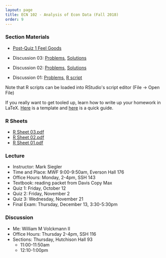 ```yaml
---
layout: page
title: ECN 102 - Analysis of Econ Data (Fall 2018)
order: 9
---
```



### Section Materials
* [Post-Quiz 1 Feel Goods](https://youtu.be/_reps5BBHTs)

* Discussion 03: [Problems](Discussion-03.pdf), [Solutions](Discussion-03-ans.pdf)
* Discussion 02: [Problems](Discussion-02.pdf), [Solutions](Discussion-02-ans.pdf)
* Discussion 01: [Problems](Discussion-01.pdf), [R script](discussion-01.R)

Note that R scripts can be loaded into RStudio's script editor (File -> Open File)

If you really want to get tooled up, learn how to write up your homework in LaTeX.
[Here](https://www.overleaf.com/read/ntswjnmttfjs) is a template and
[here](http://www.wimivo.com/misc/latex/) is a quick guide.

### R Sheets
* [R Sheet 03.pdf](Rsheet-03.pdf)
* [R Sheet 02.pdf](Rsheet-02.pdf)
* [R Sheet 01.pdf](Rsheet-01.pdf)

### Lecture
* Instructor: Mark Siegler
* Time and Place: MWF 9:00-9:50am, Everson Hall 176
* Office Hours: Monday, 2-4pm, SSH 143
* Textbook: reading packet from Davis Copy Max
* Quiz 1: Friday, October 12
* Quiz 2: Friday, November 2
* Quiz 3: Wednesday, November 21
* Final Exam: Thursday, December 13, 3:30-5:30pm

### Discussion
* Me: William M Volckmann II
* Office Hours: Thursday 2-4pm, SSH 116
* Sections: Thursday, Hutchison Hall 93
  * 11:00-11:50am
  * 12:10-1:00pm
